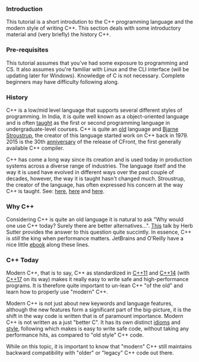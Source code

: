 ### Introduction

This tutorial is a short introdution to the C++ programming language and the modern style of writing C++. This section deals with some introductory material and (very briefly) the history C++.

### Pre-requisites

This tutorial assumes that you've had some exposure to programming and CS. It also assumes you're familiar with Linux and the CLI interface (will be updating later for Windows). Knowledge of C is not necessary. Complete beginners may have difficulty following along.

### History

C++ is a low/mid level language that supports several different styles of programming. In India, it is quite well known as a object-oriented language and is often [taught](http://www.insightiitb.org/2015/an-exclusive-interview-with-bjarne-stroustrup/) as the first or second programming language in undergraduate-level courses. C++ is quite an [old](https://en.wikipedia.org/wiki/C%2B%2B#History) language and [Bjarne Stroustrup](http://www.stroustrup.com/bio.html), the creator of this language started work on C++ back in 1979. 2015 is the 30th [anniversary](http://www.cpp-lang.io/30-years-of-cpp-bjarne-stroustrup/) of the release of CFront, the first generally available C++ compiler.

C++ has come a long way since its creation and is used today in production systems across a diverse range of industries. The language itself and the way it is used have evolved in different ways over the past couple of decades, however, the way it is taught hasn't changed much. Stroustrup, the creator of the language, has often expressed his concern at the way C++ is taught. See: [here](http://www.stroustrup.com/nantes-interview-english.html), [here](https://web.archive.org/web/20070322215259/http://slashslash.info/2006/08/bjarne-stroustrup-on-teaching-c.html) and [here](http://www.stroustrup.com/Myths-final.pdf).

### Why C++

Considering C++ is quite an old language it is natural to ask "Why would one use C++ today? Surely there are better alternatives...". [This](https://channel9.msdn.com/posts/C-and-Beyond-2011-Herb-Sutter-Why-C) talk by Herb Sutter provides the answer to this question quite succintly. In essence, C++ is *still* the king when performance matters. JetBrains and O'Reilly have a nice little [ebook](https://www.jetbrains.com/cpp-today-oreilly/books/Cplusplus_Today.pdf) along these lines.

### C++ Today

Modern C++, that is to say, C++ as standardized in [C++11](https://en.wikipedia.org/wiki/C%2B%2B11) and [C++14](https://en.wikipedia.org/wiki/C%2B%2B14) (with [C++17](https://en.wikipedia.org/wiki/C%2B%2B17) on its way) makes it really easy to write safe and high-performance programs. It is therefore quite important to un-lean C++ "of the old" and learn how to properly use "modern" C++.

Modern C++ is not just about new keywords and language features, although the new features form a significant part of the big-picture, it is the shift in the way code is written that is of paramount importance. Modern C++ is not written as a just "better C". It has its own distinct [idioms](https://channel9.msdn.com/Events/BUILD/BUILD2011/TOOL-835T)  and [style](https://github.com/isocpp/CppCoreGuidelines), following which makes is easy to write safe code, without taking any performance hits, as compared to "old style" C++ code.

While on this topic, it is important to know that "modern" C++ still maintains backward compatibility with "older" or "legacy" C++ code out there.
